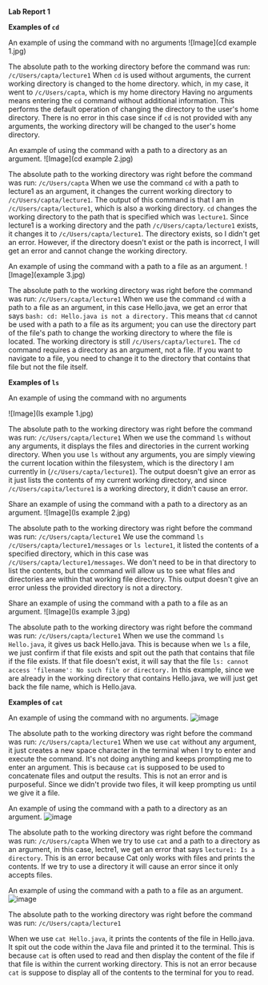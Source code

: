 **Lab Report 1** 

**Examples of `cd`**

An example of using the command with no arguments
![Image](cd example 1.jpg)

The absolute path to the working directory before the command was run: `/c/Users/capta/lecture1`
When `cd` is used without arguments, the current working directory is changed to the home directory. which, in my case, it went to `/c/Users/capta`, which is my home directory
Having no arguments means entering the `cd` command without additional information. This performs the default operation of changing the directory to the user's home directory. 
There is no error in this case since if `cd` is not provided with any arguments, the working directory will be changed to the user's home directory. 

An example of using the command with a path to a directory as an argument.
![Image](cd example 2.jpg)

The absolute path to the working directory was right before the command was run: `/c/Users/capta`
When we use the command `cd` with a path to lecture1 as an argument, it changes the current working directory to `/c/Users/capta/lecture1`. The output of this command is that I am in `/c/Users/capta/lecture1`, which is also a working directory.  `cd` changes the working directory to the path that is specified which was `lecture1`. Since lecture1 is a working directory and the path `/c/Users/capta/lecture1` exists, it changes it to `/c/Users/capta/lecture1`. 
The directory exists, so I didn't get an error. However, if the directory doesn't exist or the path is incorrect, I will get an error and cannot change the working directory.  

An example of using the command with a path to a file as an argument.
![Image](example 3.jpg)

The absolute path to the working directory was right before the command was run: `/c/Users/capta/lecture1`
When we use the command `cd` with a path to a file as an argument, in this case Hello.java, we get an error that says `bash: cd: Hello.java is not a directory.` 
This means that `cd` cannot be used with a path to a file as its argument; you can use the directory part of the file's path to change the working directory to where the file is located. The working directory is still `/c/Users/capta/lecture1`. The  `cd` command requires a directory as an argument, not a file. If you want to navigate to a file, you need to change it to the directory that contains that file but not the file itself. 

**Examples of `ls`**

An example of using the command with no arguments

![Image](ls example 1.jpg)

The absolute path to the working directory was right before the command was run: `/c/Users/capta/lecture1`
When we use the command `ls` without any arguments, it displays the files and directories in the current working directory. When you use `ls` without any arguments, you are simply viewing the current location within the filesystem, which is the directory I am currently in (`/c/Users/capta/lecture1`). The output doesn't give an error as it just lists the contents of my current working directory, and since `/c/Users/capita/lecture1` is a working directory, it didn't cause an error. 

Share an example of using the command with a path to a directory as an argument.
![Image](ls example 2.jpg)

The absolute path to the working directory was right before the command was run: `/c/Users/capta/lecture1`
We use the command `ls /c/Users/capta/lecture1/messages` or `ls lecture1`, it listed the contents of a specified directory, which in this case was `/c/Users/capta/lecture1/messages`. We don't need to be in that directory to list the contents, but the command will allow us to see what files and directories are within that working file directory. This output doesn't give an error unless the provided directory is not a directory. 


Share an example of using the command with a path to a file as an argument.
![Image](ls example 3.jpg)

The absolute path to the working directory was right before the command was run: `/c/Users/capta/lecture1`
When we use the command  `ls Hello.java`, it gives us back Hello.java. This is because when we `ls` a file, we just confirm if that file exists and spit out the path that contains that file if the file exists. If that file doesn't exist, it will say that the file `ls: cannot access 'filename': No such file or directory.` In this example, since we are already in the working directory that contains Hello.java, we will just get back the file name, which is Hello.java. 

**Examples of `cat`**

An example of using the command with no arguments.
![image](https://github.com/XiaoFengLin123/cse-15l-lab-report1/assets/146484956/918bb65e-e17a-4e88-9e5b-6f5b9f7785b4)

The absolute path to the working directory was right before the command was run: `/c/Users/capta/lecture1`
When we use `cat` without any argument, it just creates a new space character in the terminal when I try to enter and execute the command. It's not doing anything and keeps prompting me to enter an argument. This is because `cat` is supposed to be used to concatenate files and output the results. This is not an error and is purposeful. Since we didn't provide two files, it will keep prompting us until we give it a file. 

An example of using the command with a path to a directory as an argument.
![image](https://github.com/XiaoFengLin123/cse-15l-lab-report1/assets/146484956/fe3ee934-a35e-49fe-a7fb-c58bc5e247ea)

The absolute path to the working directory was right before the command was run: `/c/Users/capta`
When we try to use `cat` and a path to a directory as an argument, in this case, lectre1, we get an error that says `lecture1: Is a directory`. This is an error because Cat only works with files and prints the contents. If we try to use a directory it will cause an error since it only accepts files. 

An example of using the command with a path to a file as an argument.
![image](https://github.com/XiaoFengLin123/cse-15l-lab-report1/assets/146484956/07245916-2c78-458b-9d88-1c6b9f27d946)


The absolute path to the working directory was right before the command was run: `/c/Users/capta/lecture1`

When we use `cat Hello.java`, it prints the contents of the file in Hello.java. It spit out the code within the Java file and printed it to the terminal. This is because `cat` is often used to read and then display the content of the file if that file is within the current working directory. This is not an error because  `cat` is suppose to display all of the contents to the terminal for you to read. 


